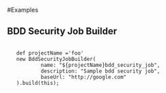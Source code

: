 #Examples

## BDD Security Job Builder

```import jenkins.automation.utils.BddSecurityJobBuilder
   
   def projectName ='foo'
   new BddSecurityJobBuilder(
           name: "${projectName}bdd_security_job",
           description: "Sample bdd security job",
           baseUrl: "http://google.com"
   ).build(this);
   ```